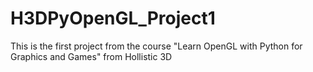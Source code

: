 # H3DPyOpenGL_Project1
This is the first project from the course "Learn OpenGL with Python for Graphics and Games" from Hollistic 3D
